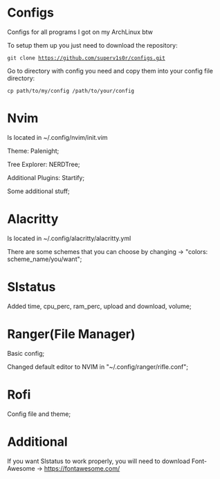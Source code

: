 # Configs
Configs for all programs I got on my ArchLinux btw

To setup them up you just need to download the repository:

<code>git clone https://github.com/superv1s0r/configs.git</code>


Go to directory with config you need and copy them into your config file directory:

<code>cp path/to/my/config /path/to/your/config</code>


# Nvim
Is located in ~/.config/nvim/init.vim

Theme: Palenight;

Tree Explorer: NERDTree;

Additional Plugins: Startify;

Some additional stuff;


# Alacritty
Is located in ~/.config/alacritty/alacritty.yml

There are some schemes that you can choose by changing -> "colors: scheme_name/you/want";

# Slstatus

Added time, cpu_perc, ram_perc, upload and download, volume; 

# Ranger(File Manager)

Basic config;

Changed default editor to NVIM in "~/.config/ranger/rifle.conf";

# Rofi

Config file and theme;

# Additional

If you want Slstatus to work properly, you will need to download Font-Awesome -> https://fontawesome.com/

